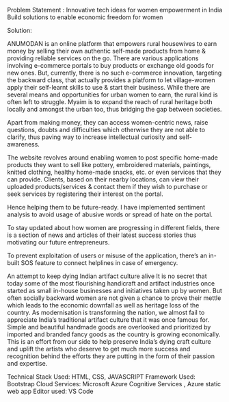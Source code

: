 Problem Statement : Innovative tech ideas for women empowerment in India
                    Build solutions to enable economic freedom for women

Solution: 

ANUMODAN is an online platform that empowers rural housewives to earn money by selling their own authentic self-made products from home & providing reliable services on the go. There are various applications involving e-commerce portals to buy products or exchange old goods for new ones. But, currently, there is no such e-commerce innovation, targeting the backward class, that actually provides a platform to let village-women apply their self-learnt skills to use & start their business. While there are several means and opportunities for urban women to earn, the rural kind is often left to struggle. Myaim is to expand the reach of rural heritage both locally and amongst the urban too, thus bridging the gap between societies.


Apart from making money, they can access women-centric news, raise questions, doubts and difficulties which otherwise they are not able to clarify, thus paving way to increase intellectual curiosity and self-awareness.

The website revolves around enabling women to post specific home-made products they want to sell like pottery, embroidered materials, paintings, knitted clothing, healthy home-made snacks, etc. or even services that they can provide. Clients, based on their nearby locations, can view their uploaded products/services & contact them if they wish to purchase or seek services by registering their interest on the portal.

Hence helping them to be future-ready.
I have implemented sentiment analysis to avoid usage of abusive words or spread of hate on the portal.

To stay updated about how women are progressing in different fields, there is a section of news and articles of their latest success stories thus motivating our future entrepreneurs.

To prevent exploitation of users or misuse of the application, there’s an in-built SOS feature to connect helplines in case of emergency.


An attempt to keep dying Indian artifact culture alive
It is no secret that today some of the most flourishing handicraft and artifact industries once started as small in-house businesses and initiatives taken up by women. But often socially backward women are not given a chance to prove their mettle which leads to the economic downfall as well as heritage loss of the country. As modernisation is transforming the nation, we almost fail to appreciate India’s traditional artifact culture that it was once famous for. Simple and beautiful handmade goods are overlooked and prioritized by imported and branded fancy goods as the country is growing economically. This is an effort from our side to help preserve India’s dying craft culture and uplift the artists who deserve to get much more success and recognition behind the efforts they are putting in the form of their passion and expertise.




Technical Stack Used: HTML, CSS, JAVASCRIPT
Framework Used: Bootstrap
Cloud Services: Microsoft Azure Cognitive Services , Azure static web app
Editor used: VS Code


